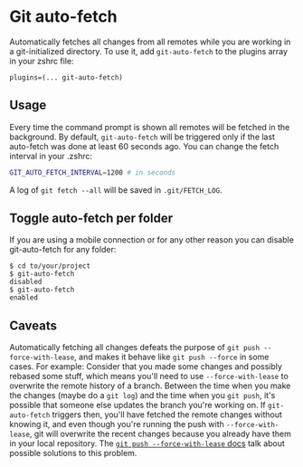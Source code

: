 # Git auto-fetch
Automatically fetches all changes from all remotes while you are working in a git-initialized directory.
To use it, add `git-auto-fetch` to the plugins array in your zshrc file:
```shell
plugins=(... git-auto-fetch)
```
## Usage
Every time the command prompt is shown all remotes will be fetched in the background. By default,
`git-auto-fetch` will be triggered only if the last auto-fetch was done at least 60 seconds ago.
You can change the fetch interval in your .zshrc:
```sh
GIT_AUTO_FETCH_INTERVAL=1200 # in seconds
```
A log of `git fetch --all` will be saved in `.git/FETCH_LOG`.
## Toggle auto-fetch per folder
If you are using a mobile connection or for any other reason you can disable git-auto-fetch
for any folder:
```shell
$ cd to/your/project
$ git-auto-fetch
disabled
$ git-auto-fetch
enabled
```
## Caveats
Automatically fetching all changes defeats the purpose of `git push --force-with-lease`,
and makes it behave like `git push --force` in some cases. For example:
Consider that you made some changes and possibly rebased some stuff, which means you'll
need to use `--force-with-lease` to overwrite the remote history of a branch. Between the
time when you make the changes (maybe do a `git log`) and the time when you `git push`,
it's possible that someone else updates the branch you're working on.
If `git-auto-fetch` triggers then, you'll have fetched the remote changes without knowing
it, and even though you're running the push with `--force-with-lease`, git will overwrite
the recent changes because you already have them in your local repository. The
[`git push --force-with-lease` docs](https://git-scm.com/docs/git-push) talk about possible
solutions to this problem.
